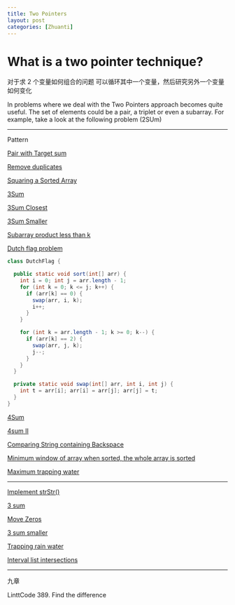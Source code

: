 ```yaml
---
title: Two Pointers
layout: post
categories: [Zhuanti]
---
```



# What is a two pointer technique?

对于求 2 个变量如何组合的问题
可以循环其中一个变量，然后研究另外一个变量如何变化

In problems where we deal with the Two Pointers approach becomes quite useful. The set of elements could be a pair, a triplet or even a subarray. For example, take a look at the following problem (2SUm)

--- 
Pattern 

[Pair with Target sum](https://www.educative.io/courses/grokking-the-coding-interview/xog6q15W9GP)

[Remove duplicates](https://www.educative.io/courses/grokking-the-coding-interview/mEEA22L5mNA)

[Squaring a Sorted Array](https://www.educative.io/courses/grokking-the-coding-interview/R1ppNG3nV9R)

[3Sum](https://leetcode.com/problems/3sum/submissions/)

[3Sum Closest](https://leetcode.com/problems/3sum-closest/submissions/)

[3Sum Smaller](https://leetcode.com/problems/3sum-smaller/submissions/)

[Subarray product less than k](https://leetcode.com/problems/subarray-product-less-than-k/submissions/)

[Dutch flag problem](https://www.educative.io/courses/grokking-the-coding-interview/RMBxV6jz6Q0)
```java
class DutchFlag {

  public static void sort(int[] arr) {
    int i = 0; int j = arr.length - 1; 
    for (int k = 0; k <= j; k++) {
      if (arr[k] == 0) {
        swap(arr, i, k); 
        i++;
      }
    }

    for (int k = arr.length - 1; k >= 0; k--) {
      if (arr[k] == 2) {
        swap(arr, j, k); 
        j--;
      }
    }
  }

  private static void swap(int[] arr, int i, int j) {
    int t = arr[i]; arr[i] = arr[j]; arr[j] = t;
  }
}
```

[4Sum](https://leetcode.com/problems/4sum/submissions/)

[4sum II](https://leetcode.com/problems/4sum-ii/submissions/)

[Comparing String containing Backspace](https://www.educative.io/courses/grokking-the-coding-interview/xVKE8MJDlzq)

[Minimum window of array when sorted, the whole array is sorted](https://www.educative.io/courses/grokking-the-coding-interview/N8rOAP6Lmw6)

[Maximum trapping water](https://www.educative.io/courses/grokking-the-coding-interview/Bn22o0PzRoX)

---

[Implement strStr()](https://leetcode.com/problems/implement-strstr/)

[3 sum](https://leetcode.com/problems/3sum/)

[Move Zeros](https://leetcode.com/problems/move-zeroes/)

[3 sum smaller](https://leetcode.com/problems/3sum-smaller/)

[Trapping rain water](https://leetcode.com/problems/trapping-rain-water/)

[Interval list intersections](https://leetcode.com/problems/interval-list-intersections/)


--- 
九章

LinttCode 389. Find the difference